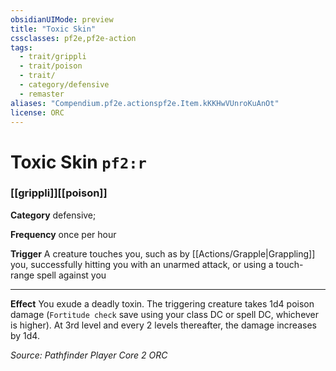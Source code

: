 ```yaml
---
obsidianUIMode: preview
title: "Toxic Skin"
cssclasses: pf2e,pf2e-action
tags:
  - trait/grippli
  - trait/poison
  - trait/
  - category/defensive
  - remaster
aliases: "Compendium.pf2e.actionspf2e.Item.kKKHwVUnroKuAnOt"
license: ORC
---
```

# Toxic Skin `pf2:r`

### [[grippli]][[poison]]

**Category** defensive; 




**Frequency** once per hour

**Trigger** A creature touches you, such as by [[Actions/Grapple|Grappling]] you, successfully hitting you with an unarmed attack, or using a touch-range spell against you

* * *

**Effect** You exude a deadly toxin. The triggering creature takes 1d4 poison damage (`Fortitude check` save using your class DC or spell DC, whichever is higher). At 3rd level and every 2 levels thereafter, the damage increases by 1d4.

*Source: Pathfinder Player Core 2*
*ORC*